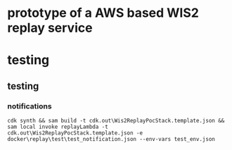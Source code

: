 # prototype of a AWS based WIS2 replay service 

# testing 

## testing
### notifications
```
cdk synth && sam build -t cdk.out\Wis2ReplayPocStack.template.json && sam local invoke replayLambda -t cdk.out\Wis2ReplayPocStack.template.json -e docker\replay\test\test_notification.json --env-vars test_env.json
```
